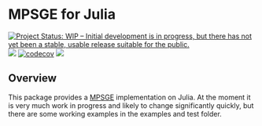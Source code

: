 # MPSGE for Julia

[![Project Status: WIP – Initial development is in progress, but there has not yet been a stable, usable release suitable for the public.](https://www.repostatus.org/badges/latest/wip.svg)](https://www.repostatus.org/#wip)
![](https://github.com/anthofflab/MPSGE.jl/workflows/Run%20CI%20on%20master/badge.svg)
[![codecov](https://codecov.io/gh/anthofflab/MPSGE.jl/branch/main/graph/badge.svg?token=wpCdr8HS2u)](https://codecov.io/gh/anthofflab/MPSGE.jl)
[![](https://img.shields.io/badge/docs-dev-blue.svg)](http://anthofflab.berkeley.edu/MPSGE.jl/dev/)

## Overview

This package provides a [MPSGE](https://www.gams.com/solvers/mpsge/index.htm) implementation on Julia. At the moment it is very much work in progress and likely to change significantly quickly, but there are some working examples in the examples and test folder.
